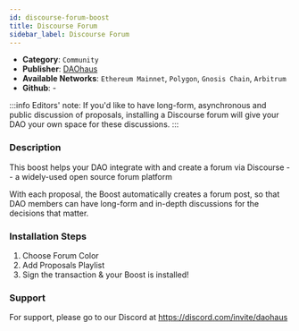 ```yaml
---
id: discourse-forum-boost
title: Discourse Forum
sidebar_label: Discourse Forum
---
```


* **Category**: `Community`
* **Publisher**: [DAOhaus](https://app.daohaus.club/dao/0x64/0xef3d8c4fbb1860fceab16595db7e650cd5ad51c1)
* **Available Networks**: `Ethereum Mainnet`, `Polygon`, `Gnosis Chain`, `Arbitrum`
* **Github**: -

:::info
Editors' note: If you'd like to have long-form, asynchronous and public discussion of proposals, installing a Discourse forum will give your DAO your own space for these discussions.
::: 
### Description 

This boost helps your DAO integrate with and create a forum via Discourse -- a widely-used open source forum platform

With each proposal, the Boost automatically creates a forum post, so that DAO members can have long-form and in-depth discussions for the decisions that matter.

### Installation Steps 

1. Choose Forum Color
3. Add Proposals Playlist
4. Sign the transaction & your Boost is installed! 

### Support 

For support, please go to our Discord at https://discord.com/invite/daohaus
